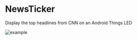 # NewsTicker
Display the top headlines from CNN on an Android Things LED



![example](https://user-images.githubusercontent.com/6628497/33520924-390e5196-d792-11e7-8536-be34b0f3c79c.gif)
